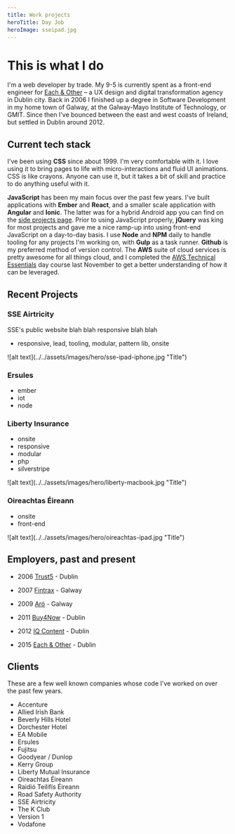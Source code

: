 ```yaml
---
title: Work projects
heroTitle: Day Job
heroImage: sseipad.jpg
---
```


# **This is** what I do

I'm a web developer by trade. My 9-5 is currently spent as a front-end engineer for <a href="http://www.eachandother.com/people.html" target="_blank" >Each & Other</a> – a UX design and digital transformation agency in Dublin city. Back in 2006 I finished up a degree in Software Development in my home town of Galway, at the Galway-Mayo Institute of Technology, or GMIT. Since then I've bounced between the east and west coasts of Ireland, but settled in Dublin around 2012.


## Current __tech stack__

I've been using __CSS__ since about 1999. I'm very comfortable with it. I love using it to bring pages to life with micro-interactions and fluid UI animations. CSS is like crayons. Anyone can use it, but it takes a bit of skill and practice to do anything useful with it.

__JavaScript__ has been my main focus over the past few years. I've built applications with __Ember__ and __React__, and a smaller scale application with __Angular__ and __Ionic__. The latter was for a hybrid Android app you can find on the <a href="./projects">side projects page</a>. Prior to using JavaScript properly, __jQuery__ was king for most projects and gave me a nice ramp-up into using front-end JavaScript on a day-to-day basis. I use __Node__ and __NPM__ daily to handle tooling for any projects I'm working on, with __Gulp__ as a task runner. __Github__ is my preferred method of version control. The __AWS__ suite of cloud services is pretty awesome for all things cloud, and I completed the <a href="https://aws.amazon.com/training/course-descriptions/essentials/" target="_blank" >AWS Technical Essentials</a> day course last November to get a better understanding of how it can be leveraged.


## __Recent__ Projects

### SSE Airtricity

SSE's public website blah blah responsive blah blah
- responsive, lead, tooling, modular, pattern lib, onsite

<div component="image-curtains" modifier="" layout="LR" >
  ![alt text](../../assets/images/hero/sse-ipad-iphone.jpg "Title")
</div>

### Ersules
- ember
- iot
- node


### Liberty Insurance
- onsite
- responsive
- modular
- php
- silverstripe

<div component="image-curtains" modifier="" layout="LR" >
  ![alt text](../../assets/images/hero/liberty-macbook.jpg "Title")
</div>

### Oireachtas Éireann
- onsite
- front-end

<div component="image-curtains" modifier="" layout="LR" >
  ![alt text](../../assets/images/hero/oireachtas-ipad.jpg "Title")
</div>



## __Employers,__ past and present  

- 2006 <a href="#" target="_blank" >Trust5</a> - Dublin
- 2007 <a href="#" target="_blank" >Fintrax</a> - Galway
- 2009 <a href="#" target="_blank" >Aró</a> - Galway
- 2011 <a href="#" target="_blank" >Buy4Now</a> - Dublin
- 2012 <a href="#" target="_blank" >IQ Content</a> - Dublin
- 2015 <a href="#" target="_blank" >Each & Other</a> - Dublin



  <!-- Map component? -->



## Clients

These are a few well known companies whose code I've worked on over the past few years.

- Accenture
- Allied Irish Bank
- Beverly Hills Hotel
- Dorchester Hotel
- EA Mobile
- Ersules
- Fujitsu
- Goodyear / Dunlop
- Kerry Group
- Liberty Mutual Insurance
- Oireachtas Éireann
- Raidió Teilifís Éireann
- Road Safety Authority
- SSE Airtricity
- The K Club
- Version 1
- Vodafone
